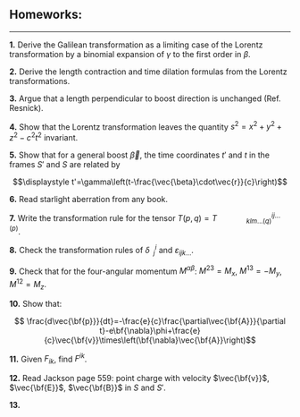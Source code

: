 ## Homeworks:
---

**1.**  Derive the Galilean transformation as a limiting case of the Lorentz transformation by a binomial expansion of $\gamma$ to the first order in $\beta$.

**2.**  Derive the length contraction and time dilation formulas from the Lorentz transformations.

**3.**  Argue that a length perpendicular to boost direction is unchanged (Ref. Resnick).

**4.**  Show that the Lorentz transformation leaves the quantity $s^2=x^2+y^2+z^2-c^2t^2$ invariant.

**5.**  Show that for a general boost $\vec{\beta}$, the time coordinates $t'$ and $t$ in the frames $S'$ and $S$ are related by

$$\displaystyle t'=\gamma\left(t-\frac{\vec{\beta}\cdot\vec{r}}{c}\right)$$

**6.**  Read starlight aberration from any book.

**7.**  Write the transformation rule for the tensor $T(p, q)=T^{ij...(p)}_{\ \ \ \ \ \ \ \ \ \ \ \ \ \ \ \ klm...(q)}$.

**8.**  Check the transformation rules of $\delta^{i} _{\ \ j}$ and $\varepsilon _{ijk...}$.

**9.** Check that for the four-angular momentum $M^{\alpha\beta}$: $M^{23}=M_x$, $M^{13}=-M_y$, $M^{12}=M_z$.

**10.**  Show that:

$$ \frac{d\vec{\bf{p}}}{dt}=-\frac{e}{c}\frac{\partial\vec{\bf{A}}}{\partial t}-e\bf{\nabla}\phi+\frac{e}{c}\vec{\bf{v}}\times\left(\bf{\nabla}\vec{\bf{A}}\right)$$

**11.**  Given $F_{ik}$, find $F^{ik}$.

**12.**  Read Jackson page 559: point charge with velocity $\vec{\bf{v}}$, $\vec{\bf{E}}$, $\vec{\bf{B}}$ in $S$ and $S'$.

**13.**  
